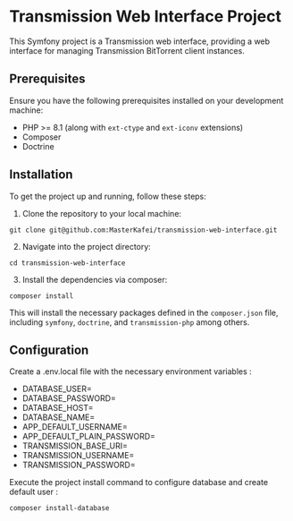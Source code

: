 # Transmission Web Interface Project

This Symfony project is a Transmission web interface, providing a web interface for managing Transmission BitTorrent client instances.

## Prerequisites

Ensure you have the following prerequisites installed on your development machine:

- PHP >= 8.1 (along with `ext-ctype` and `ext-iconv` extensions)
- Composer
- Doctrine

## Installation

To get the project up and running, follow these steps:

1. Clone the repository to your local machine:

```git clone git@github.com:MasterKafei/transmission-web-interface.git```

2. Navigate into the project directory:

```cd transmission-web-interface```

3. Install the dependencies via composer:

```composer install```

This will install the necessary packages defined in the `composer.json` file, including `symfony`, `doctrine`, and `transmission-php` among others.

## Configuration

Create a .env.local file with the necessary environment variables :

- DATABASE_USER=
- DATABASE_PASSWORD=
- DATABASE_HOST=
- DATABASE_NAME=
- APP_DEFAULT_USERNAME=
- APP_DEFAULT_PLAIN_PASSWORD=
- TRANSMISSION_BASE_URI=
- TRANSMISSION_USERNAME=
- TRANSMISSION_PASSWORD=

Execute the project install command to configure database and create default user :

```composer install-database```

